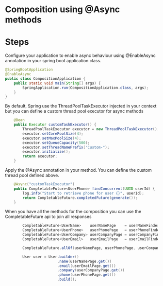 # Composition using @Async methods

# Steps
Configure your application to enable async behaviour using @EnableAsync annotation in your spring boot
application class.
```java
@SpringBootApplication
@EnableAsync
public class CompositionApplication {
    public static void main(String[] args) {
        SpringApplication.run(CompositionApplication.class, args);
    }
}
```

By default, Spring use the ThreadPoolTaskExecutor injected in your context but you can define a custom thread pool executor
for async methods
```java
    @Bean
    public Executor customTaskExecutor() {
        ThreadPoolTaskExecutor executor = new ThreadPoolTaskExecutor();
        executor.setCorePoolSize(4);
        executor.setMaxPoolSize(4);
        executor.setQueueCapacity(500);
        executor.setThreadNamePrefix("Custom-");
        executor.initialize();
        return executor;
    }
```

Apply the @Async annotation in your method. You can define the custom thread pool defined above.
```java
    @Async("customTaskExecutor")
    public CompletableFuture<UserPhone> findConcurrent(UUID userId) {
        log.info("Start to retrieve phone for user {}", userId);
        return CompletableFuture.completedFuture(generate());
    }
```

When you have all the methods for the composition you can use the CompletableFuture api to join all responses
````java
        CompletableFuture<UserName>    userNamePage    = userNameFinderPort.findConcurrent(userId);
        CompletableFuture<UserPhone>   userPhonePage   = userPhoneFinderPort.findConcurrent(userId);
        CompletableFuture<UserCompany> userCompanyPage = userCompanyFinderPort.findConcurrent(userId);
        CompletableFuture<UserEmail>   userEmailPage   = userEmailFinderPort.findConcurrent(userId);

        CompletableFuture.allOf(userNamePage, userPhonePage, userCompanyPage, userEmailPage).join();

        User user = User.builder()
                        .name(userNamePage.get())
                        .email(userEmailPage.get())
                        .company(userCompanyPage.get())
                        .phone(userPhonePage.get())
                        .build();

````



